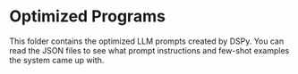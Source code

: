 # Optimized Programs

This folder contains the optimized LLM prompts created by DSPy. You can read the JSON files to see what prompt instructions and few-shot examples the system came up with.